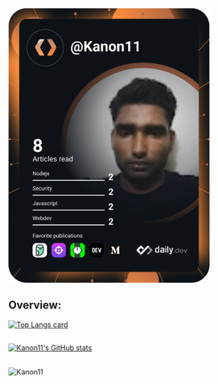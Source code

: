 

<a href="https://app.daily.dev/Kanon11"><img src="https://github.com/Kanon11/Kanon11/blob/main/devcard.svg" width="400" alt="Kanon11's Dev Card"/></a>

## Overview:
[![Top Langs card](https://github-readme-stats.vercel.app/api/top-langs/?username=Kanon11&layout=compact&theme=tokyonight&hide=html)](https://github.com/Kanon11)
##
[![Kanon11's GitHub stats](https://github-readme-stats.vercel.app/api?username=Kanon11&count_private=true&show_icons=true&theme=radical)](https://github.com/Kanon11/github-readme-stats)
##
<p><img align="center" src="https://github-readme-streak-stats.herokuapp.com/?user=Kanon11&" alt="Kanon11" /></p>


